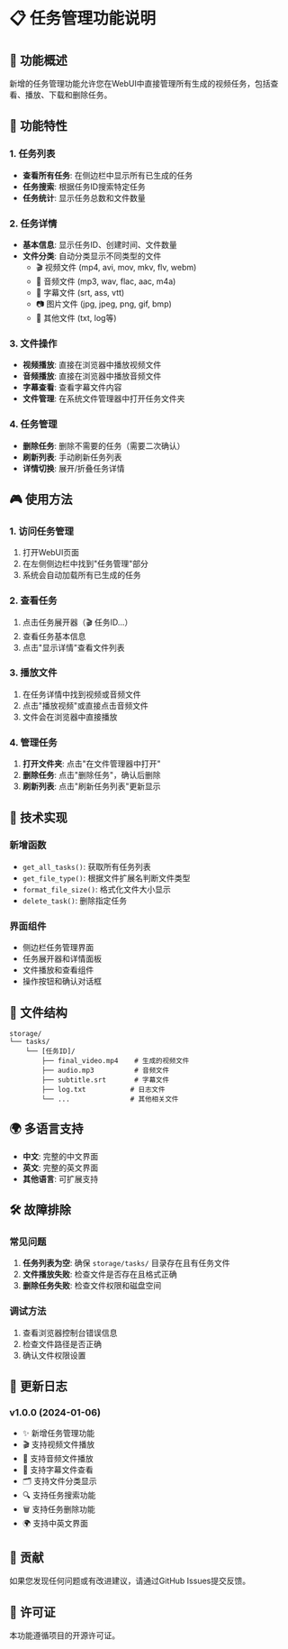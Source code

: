 # 📋 任务管理功能说明

## 🎯 功能概述

新增的任务管理功能允许您在WebUI中直接管理所有生成的视频任务，包括查看、播放、下载和删除任务。

## 🚀 功能特性

### 1. 任务列表
- **查看所有任务**: 在侧边栏中显示所有已生成的任务
- **任务搜索**: 根据任务ID搜索特定任务
- **任务统计**: 显示任务总数和文件数量

### 2. 任务详情
- **基本信息**: 显示任务ID、创建时间、文件数量
- **文件分类**: 自动分类显示不同类型的文件
  - 🎬 视频文件 (mp4, avi, mov, mkv, flv, webm)
  - 🎵 音频文件 (mp3, wav, flac, aac, m4a)
  - 📝 字幕文件 (srt, ass, vtt)
  - 📷 图片文件 (jpg, jpeg, png, gif, bmp)
  - 📄 其他文件 (txt, log等)

### 3. 文件操作
- **视频播放**: 直接在浏览器中播放视频文件
- **音频播放**: 直接在浏览器中播放音频文件
- **字幕查看**: 查看字幕文件内容
- **文件管理**: 在系统文件管理器中打开任务文件夹

### 4. 任务管理
- **删除任务**: 删除不需要的任务（需要二次确认）
- **刷新列表**: 手动刷新任务列表
- **详情切换**: 展开/折叠任务详情

## 🎮 使用方法

### 1. 访问任务管理
1. 打开WebUI页面
2. 在左侧侧边栏中找到"任务管理"部分
3. 系统会自动加载所有已生成的任务

### 2. 查看任务
1. 点击任务展开器（🎬 任务ID...）
2. 查看任务基本信息
3. 点击"显示详情"查看文件列表

### 3. 播放文件
1. 在任务详情中找到视频或音频文件
2. 点击"播放视频"或直接点击音频文件
3. 文件会在浏览器中直接播放

### 4. 管理任务
1. **打开文件夹**: 点击"在文件管理器中打开"
2. **删除任务**: 点击"删除任务"，确认后删除
3. **刷新列表**: 点击"刷新任务列表"更新显示

## 🔧 技术实现

### 新增函数
- `get_all_tasks()`: 获取所有任务列表
- `get_file_type()`: 根据文件扩展名判断文件类型
- `format_file_size()`: 格式化文件大小显示
- `delete_task()`: 删除指定任务

### 界面组件
- 侧边栏任务管理界面
- 任务展开器和详情面板
- 文件播放和查看组件
- 操作按钮和确认对话框

## 📁 文件结构

```
storage/
└── tasks/
    └── [任务ID]/
        ├── final_video.mp4    # 生成的视频文件
        ├── audio.mp3          # 音频文件
        ├── subtitle.srt       # 字幕文件
        ├── log.txt           # 日志文件
        └── ...               # 其他相关文件
```

## 🌍 多语言支持

- **中文**: 完整的中文界面
- **英文**: 完整的英文界面
- **其他语言**: 可扩展支持

## 🛠 故障排除

### 常见问题
1. **任务列表为空**: 确保 `storage/tasks/` 目录存在且有任务文件
2. **文件播放失败**: 检查文件是否存在且格式正确
3. **删除任务失败**: 检查文件权限和磁盘空间

### 调试方法
1. 查看浏览器控制台错误信息
2. 检查文件路径是否正确
3. 确认文件权限设置

## 📝 更新日志

### v1.0.0 (2024-01-06)
- ✨ 新增任务管理功能
- 🎬 支持视频文件播放
- 🎵 支持音频文件播放
- 📝 支持字幕文件查看
- 🗂 支持文件分类显示
- 🔍 支持任务搜索功能
- 🗑 支持任务删除功能
- 🌍 支持中英文界面

## 🤝 贡献

如果您发现任何问题或有改进建议，请通过GitHub Issues提交反馈。

## 📄 许可证

本功能遵循项目的开源许可证。 